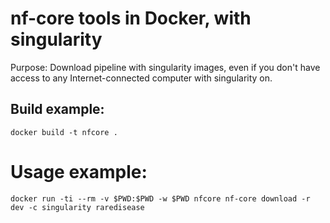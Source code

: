 # nf-core tools in Docker, with singularity

Purpose: Download pipeline with singularity images, even if you don't have access to any
Internet-connected computer with singularity on.

## Build example:

    docker build -t nfcore .

# Usage example:

    docker run -ti --rm -v $PWD:$PWD -w $PWD nfcore nf-core download -r dev -c singularity raredisease






